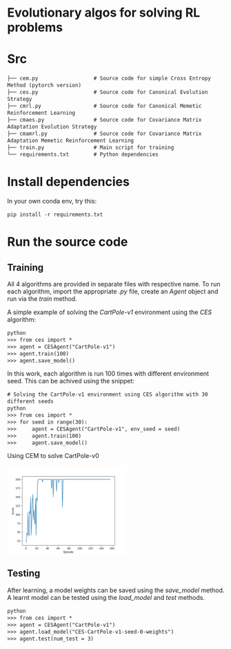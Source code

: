 # Evolutionary algos for solving RL problems
# Src

```
├── cem.py                  # Source code for simple Cross Entropy Method (pytorch version)
├── ces.py                  # Source code for Canonical Evolution Strategy
├── cmrl.py                 # Source code for Canonical Memetic Reinforcement Learning
├── cmaes.py                # Source code for Covariance Matrix Adaptation Evolution Strategy
├── cmamrl.py               # Source code for Covariance Matrix Adaptation Memetic Reinforcement Learning
├── train.py                # Main script for training
└── requirements.txt        # Python dependencies
```
# Install dependencies
In your own conda env, try this:
```
pip install -r requirements.txt
```
# Run the source code
## Training
All 4 algorithms are provided in separate files with respective name. To run each algorithm, import the appropriate *.py* file, create an *Agent* object and run via the *train* method.

A simple example of solving the *CartPole-v1* environment using the *CES* algorithm:
```
python
>>> from ces import *
>>> agent = CESAgent("CartPole-v1")
>>> agent.train(100)
>>> agent.save_model()
```

In this work, each algorithm is run 100 times with different environment seed. This can be achived using the snippet:
```
# Solving the CartPole-v1 environment using CES algorithm with 30 different seeds
python
>>> from ces import *
>>> for seed in range(30):
>>>     agent = CESAgent("CartPole-v1", env_seed = seed)
>>>     agent.train(100)
>>>     agent.save_model()
```

Using CEM to solve CartPole-v0

<img src="cem.png" div align=middle width = "55%" />

## Testing
After learning, a model weights can be saved using the *save_model* method. A learnt model can be tested using the *load_model* and *test* methods.
```
python
>>> from ces import *
>>> agent = CESAgent("CartPole-v1")
>>> agent.load_model("CES-CartPole-v1-seed-0-weights")
>>> agent.test(num_test = 3)
```
